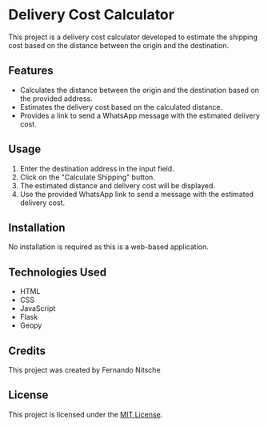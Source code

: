 # Delivery Cost Calculator

This project is a delivery cost calculator developed to estimate the shipping cost based on the distance between the origin and the destination.

## Features

- Calculates the distance between the origin and the destination based on the provided address.
- Estimates the delivery cost based on the calculated distance.
- Provides a link to send a WhatsApp message with the estimated delivery cost.

## Usage

1. Enter the destination address in the input field.
2. Click on the "Calculate Shipping" button.
3. The estimated distance and delivery cost will be displayed.
4. Use the provided WhatsApp link to send a message with the estimated delivery cost.

## Installation

No installation is required as this is a web-based application.

## Technologies Used

- HTML
- CSS
- JavaScript
- Flask
- Geopy

## Credits

This project was created by Fernando Nitsche

## License

This project is licensed under the [MIT License](LICENSE).
